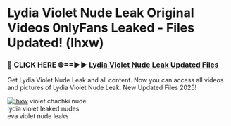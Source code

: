 # Lydia Violet Nude Leak Original Videos 0nlyFans Leaked - Files Updated! (lhxw)

<h3>🔴 CLICK HERE 🌐==►► <a href="https://tinyurl.com/52m3yx9h" rel="nofollow">Lydia Violet Nude Leak Updated Files</a></h3>

Get Lydia Violet Nude Leak and all content. Now you can access all videos and pictures of Lydia Violet Nude Leak. New Updated Files 2025!

[![lhxw](https://i.imgur.com/TnHtlc8.gif)](https://tinyurl.com/52m3yx9h)
violet chachki nude<br>
lydia violet leaked nudes<br>
eva violet nude leaks